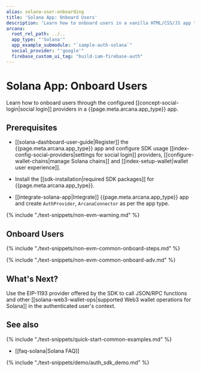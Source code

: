 ```yaml
---
alias: solana-user-onboarding
title: 'Solana App: Onboard Users'
description: 'Learn how to onboard users in a vanilla HTML/CSS/JS app that integrates with the Arcana Auth SDK through plug-and-play login UI and allow authenticated users to perform Solana blockchain operations using the Arcana wallet.'
arcana:
  root_rel_path: ../..
  app_type: "'Solana'"
  app_example_submodule: "`sample-auth-solana`"
  social_provider: "'google'"
  firebase_custom_ui_tag: "build-iam-firebase-auth"
---
```


# Solana App: Onboard Users

Learn how to onboard users through the configured [[concept-social-login|social login]] providers in a {{page.meta.arcana.app_type}} app. 

## Prerequisites

* [[solana-dashboard-user-guide|Register]] the {{page.meta.arcana.app_type}} app and configure SDK usage [[index-config-social-providers|settings for social login]] providers, [[configure-wallet-chains|manage Solana chains]] and [[index-setup-wallet|wallet user experience]].

* Install the [[sdk-installation|required SDK packages]] for {{page.meta.arcana.app_type}}.

* [[integrate-solana-app|Integrate]] {{page.meta.arcana.app_type}} app and create `AuthProvider`, `ArcanaConnector` as per the app type.

{% include "./text-snippets/non-evm-warning.md" %}

## Onboard Users

{% include "./text-snippets/non-evm-common-onboard-steps.md" %}

{% include "./text-snippets/non-evm-common-onboard-adv.md" %}

## What's Next?

Use the EIP-1193 provider offered by the SDK to call JSON/RPC functions and other [[solana-web3-wallet-ops|supported Web3 wallet operations for Solana]] in the authenticated user's context.

## See also

{% include "./text-snippets/quick-start-common-examples.md" %}

* [[faq-solana|Solana FAQ]]

{% include "./text-snippets/demo/auth_sdk_demo.md" %}

